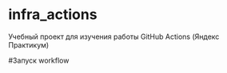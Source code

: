 # infra_actions
Учебный проект для изучения работы GitHub Actions (Яндекс Практикум)

#Запуск workflow

